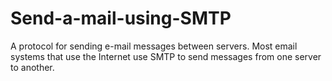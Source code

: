 # Send-a-mail-using-SMTP
A protocol for sending e-mail messages between servers. Most email systems that use the Internet use SMTP to send messages from one server to another.
